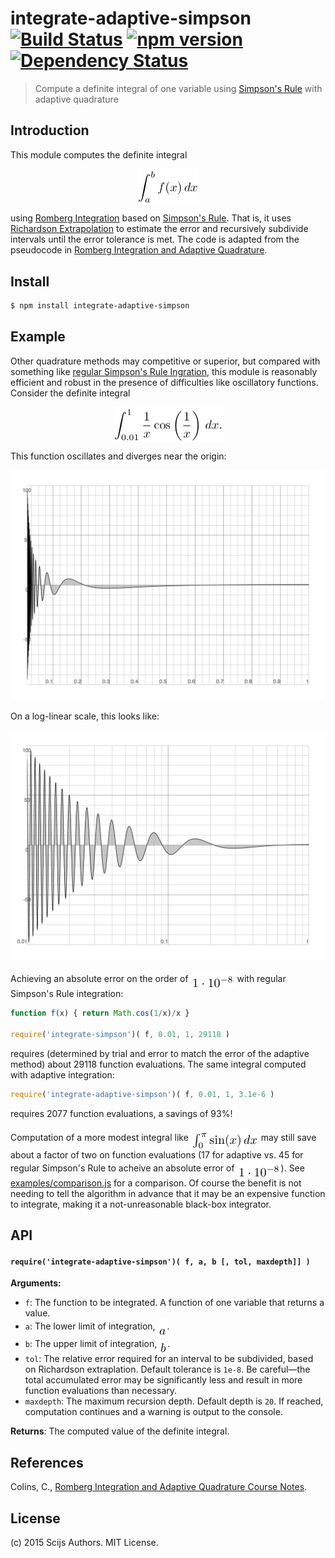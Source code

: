 # integrate-adaptive-simpson [![Build Status](https://travis-ci.org/scijs/integrate-adaptive-simpson.svg)](https://travis-ci.org/scijs/integrate-adaptive-simpson) [![npm version](https://badge.fury.io/js/integrate-adaptive-simpson.svg)](http://badge.fury.io/js/integrate-adaptive-simpson) [![Dependency Status](https://david-dm.org/scijs/integrate-adaptive-simpson.svg)](https://david-dm.org/scijs/integrate-adaptive-simpson)

> Compute a definite integral of one variable using [Simpson's Rule](https://en.wikipedia.org/wiki/Simpson%27s_rule) with adaptive quadrature


## Introduction

This module computes the definite integral <p align="center"><img alt="&bsol;int&lowbar;a&Hat;b f&lpar;x&rpar; &bsol;&comma; dx" valign="middle" src="images/int_ab-fx-dx-49d001614b.png" width="99.5" height="56.5"></p> using [Romberg Integration](https://en.wikipedia.org/wiki/Romberg%27s_method) based on [Simpson's Rule](https://en.wikipedia.org/wiki/Simpson%27s_rule). That is, it uses [Richardson Extrapolation](https://en.wikipedia.org/wiki/Richardson_extrapolation) to estimate the error and recursively subdivide intervals until the error tolerance is met. The code is adapted from the pseudocode in [Romberg Integration and Adaptive Quadrature](http://www.math.utk.edu/~ccollins/refs/Handouts/rich.pdf).

## Install

```bash
$ npm install integrate-adaptive-simpson
```

## Example

Other quadrature methods may competitive or superior, but compared with something like [regular Simpson's Rule Ingration](https://github.com/scijs/integrate-simpson), this module is reasonably efficient and robust in the presence of difficulties like oscillatory functions. Consider the definite integral <p align="center"><img alt="&bsol;int&lowbar;&lcub;0&period;01&rcub;&Hat;&lcub;1&rcub; &bsol;frac&lcub;1&rcub;&lcub;x&rcub;&bsol;cos&bsol;left&lpar;&bsol;frac&lcub;1&rcub;&lcub;x&rcub;&bsol;right&rpar;&bsol;&comma;dx&period;" valign="middle" src="images/int_0011-frac1xcosleftfrac1xrightdx-8ba7ad4f6c.png" width="177" height="56.5"></p>

This function oscillates and diverges near the origin:

<p align="center"><img width="500" height="368" alt="1/x * cos(1/x) on a linear scale" src="docs/images/oscillatory-linlin.png"></div>

On a log-linear scale, this looks like:

<p align="center"><img width="500" height="368" alt="1/x * cos(1/x) on a log-linear scale" src="docs/images/oscillatory-loglin.png"></div>

Achieving an absolute error on the order of <img alt="1 &bsol;cdot 10&Hat;&lcub;-8&rcub;" valign="middle" src="images/1-cdot-10-8-1afd7b757c.png" width="70" height="28"> with regular Simpson's Rule integration:

```javascript
function f(x) { return Math.cos(1/x)/x }

require('integrate-simpson')( f, 0.01, 1, 29118 )
```
requires (determined by trial and error to match the error of the adaptive method) about 29118 function evaluations. The same integral computed with adaptive integration:

```javascript
require('integrate-adaptive-simpson')( f, 0.01, 1, 3.1e-6 )
```

requires 2077 function evaluations, a savings of 93%!


Computation of a more modest integral like <img alt="&bsol;int&lowbar;0&Hat;&bsol;pi &bsol;sin&lpar;x&rpar;&bsol;&comma;dx" valign="middle" src="images/int_0pi-sinxdx-b77ad0db6d.png" width="108" height="35"> may still save about a factor of two on function evaluations (17 for adaptive vs. 45 for regular Simpson's Rule to acheive an absolute error of <img alt="1 &bsol;cdot 10&Hat;&lcub;-8&rcub;" valign="middle" src="images/1-cdot-10-8-1afd7b757c.png" width="70" height="28">). See [examples/comparison.js](examples/comparison.js) for a comparison. Of course the benefit is not needing to tell the algorithm in advance that it may be an expensive function to integrate, making it a not-unreasonable black-box integrator.

## API

#### `require('integrate-adaptive-simpson')( f, a, b [, tol, maxdepth]] )`
**Arguments:**
- `f`: The function to be integrated. A function of one variable that returns a value.
- `a`: The lower limit of integration, <img alt="a" valign="middle" src="images/a-2217a6870d.png" width="15" height="28">.
- `b`: The upper limit of integration, <img alt="b" valign="middle" src="images/b-224c764dec.png" width="13" height="28">.
- `tol`: The relative error required for an interval to be subdivided, based on Richardson extraplation. Default tolerance is `1e-8`. Be careful—the total accumulated error may be significantly less and result in more function evaluations than necessary.
- `maxdepth`: The maximum recursion depth. Default depth is `20`. If reached, computation continues and a warning is output to the console.

**Returns**: The computed value of the definite integral.

## References
Colins, C., [Romberg Integration and Adaptive Quadrature Course Notes](http://www.math.utk.edu/~ccollins/refs/Handouts/rich.pdf).

## License

(c) 2015 Scijs Authors. MIT License.